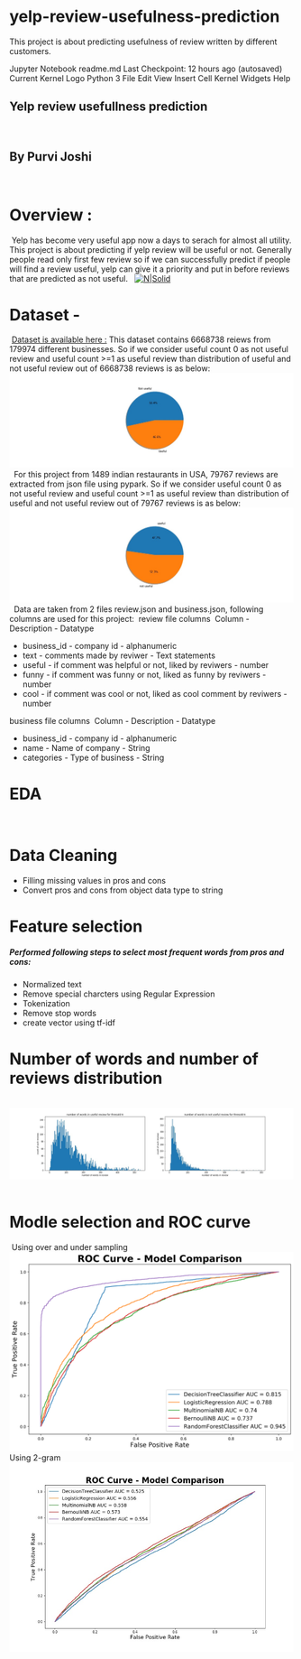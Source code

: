 # yelp-review-usefulness-prediction
This project is about predicting usefulness of review written by different customers.

Jupyter Notebook
readme.md
Last Checkpoint: 12 hours ago
(autosaved)
Current Kernel Logo
Python 3 
File
Edit
View
Insert
Cell
Kernel
Widgets
Help

## Yelp review usefullness prediction
​
## By Purvi Joshi
​
# Overview : 
​
Yelp has become very useful app now a days to serach for almost all utility. This project is about predicting if yelp review will be useful or not. Generally people read only first few review so if we can successfully predict if people will find a review useful, yelp can give it a priority and put in before reviews that are predicted as not useful.
​
​
[![N|Solid](https://images.app.goo.gl/2RpbrthcxcdqFMgS6)](https://nodesource.com/products/nsolid)
​
# Dataset - 
​
[Dataset is available here :](https://www.yelp.com/dataset/challenge)
This dataset contains 6668738 reiews from 179974 different businesses. So if we consider useful count 0 as not useful review and useful count >=1 as useful review than distribution of useful and not useful review out of 6668738 reviews is as below:
​
![Image description](image/total_business_usefulness_review.jpg)
​
​
For this project from 1489 indian restaurants in USA, 79767 reviews are extracted from json file using pypark. So if we consider useful count 0 as not useful review and useful count >=1 as useful review than distribution of useful and not useful review out of 79767 reviews is as below:
​
​
![Image description](image/indian_resto_usefulness_review.jpg)
​
​
Data are taken from 2 files review.json and business.json, following columns are used for this project:
​
review file columns
​
        Column - Description - Datatype
        
  - business_id - company id - alphanumeric
  - text - comments made by reviwer - Text statements
  - useful - if comment was helpful or not, liked by reviwers - number
  - funny - if comment was funny or not, liked as funny by reviwers - number
  - cool - if comment was cool or not, liked as cool comment by reviwers - number
  
business file columns
​
        Column - Description - Datatype
        
  - business_id - company id - alphanumeric
  - name - Name of company - String
  - categories - Type of business - String
​
# EDA
​
# Data Cleaning
- Filling missing values in pros and cons
- Convert pros and cons from object data type to string
    
# Feature selection
##### Performed following steps to select most frequent words from pros and cons:
- Normalized text 
- Remove special charcters using Regular Expression
- Tokenization
- Remove stop words
- create vector using tf-idf
​
# Number of words and number of reviews distribution
​
![Image description](image/thresold6.jpg)
​
​
# Modle selection and ROC curve
​
Using over and under sampling
​
![Image description](image/roc_curve_tfidf_thresold_3.png)
​
Using 2-gram 
​
![Image description](image/2_gram_roc_useful_cool_funny_feature1000.jpg)
​
​
​
​
​
​
​
​
​
​
​
​
   
​
​
​
